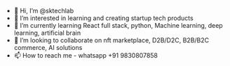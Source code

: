 - 👋 Hi, I’m @sktechlab
- 👀 I’m interested in learning and creating startup tech products
- 🌱 I’m currently learning React full stack, python, Machine learning, deep learning, artificial brain 
- 💞️ I’m looking to collaborate on nft marketplace, D2B/D2C, B2B/B2C commerce, AI solutions
- 📫 How to reach me - whatsapp +91 9830807858

